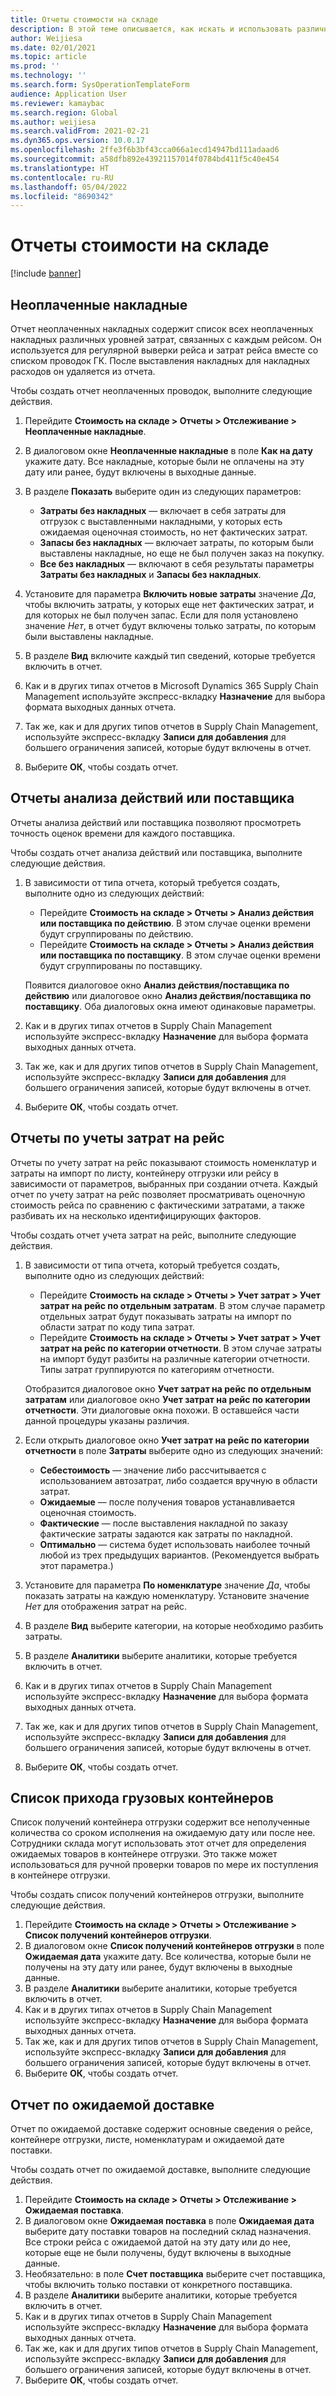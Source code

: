 ```yaml
---
title: Отчеты стоимости на складе
description: В этой теме описывается, как искать и использовать различные типы отчетов, доступных для модуля "Стоимость на складе".
author: Weijiesa
ms.date: 02/01/2021
ms.topic: article
ms.prod: ''
ms.technology: ''
ms.search.form: SysOperationTemplateForm
audience: Application User
ms.reviewer: kamaybac
ms.search.region: Global
ms.author: weijiesa
ms.search.validFrom: 2021-02-21
ms.dyn365.ops.version: 10.0.17
ms.openlocfilehash: 2ffe3f6b3bf43cca066a1ecd14947bd111adaad6
ms.sourcegitcommit: a58dfb892e43921157014f0784bd411f5c40e454
ms.translationtype: HT
ms.contentlocale: ru-RU
ms.lasthandoff: 05/04/2022
ms.locfileid: "8690342"
---
```

# <a name="landed-cost-reports"></a>Отчеты стоимости на складе

[!include [banner](../../includes/banner.md)]

## <a name="outstanding-invoices"></a>Неоплаченные накладные

Отчет неоплаченных накладных содержит список всех неоплаченных накладных различных уровней затрат, связанных с каждым рейсом. Он используется для регулярной выверки рейса и затрат рейса вместе со списком проводок ГК. После выставления накладных для накладных расходов он удаляется из отчета.

Чтобы создать отчет неоплаченных проводок, выполните следующие действия.

1. Перейдите **Стоимость на складе \> Отчеты \> Отслеживание \> Неоплаченные накладные**.
1. В диалоговом окне **Неоплаченные накладные** в поле **Как на дату** укажите дату. Все накладные, которые были не оплачены на эту дату или ранее, будут включены в выходные данные.
1. В разделе **Показать** выберите один из следующих параметров:

    - **Затраты без накладных** — включает в себя затраты для отгрузок с выставленными накладными, у которых есть ожидаемая оценочная стоимость, но нет фактических затрат.
    - **Запасы без накладных** — включает затраты, по которым были выставлены накладные, но еще не был получен заказ на покупку.
    - **Все без накладных** — включают в себя результаты параметры **Затраты без накладных** и **Запасы без накладных**.

1. Установите для параметра **Включить новые затраты** значение *Да*, чтобы включить затраты, у которых еще нет фактических затрат, и для которых не был получен запас. Если для поля установлено значение *Нет*, в отчет будут включены только затраты, по которым были выставлены накладные.
1. В разделе **Вид** включите каждый тип сведений, которые требуется включить в отчет.
1. Как и в других типах отчетов в Microsoft Dynamics 365 Supply Chain Management используйте экспресс-вкладку **Назначение** для выбора формата выходных данных отчета.
1. Так же, как и для других типов отчетов в Supply Chain Management, используйте экспресс-вкладку **Записи для добавления** для большего ограничения записей, которые будут включены в отчет.
1. Выберите **ОК**, чтобы создать отчет.

## <a name="activityprovider-analysis-reports"></a>Отчеты анализа действий или поставщика

Отчеты анализа действий или поставщика позволяют просмотреть точность оценок времени для каждого поставщика.

Чтобы создать отчет анализа действий или поставщика, выполните следующие действия.

1. В зависимости от типа отчета, который требуется создать, выполните одно из следующих действий:

    - Перейдите **Стоимость на складе \> Отчеты \> Анализ действия или поставщика по действию**. В этом случае оценки времени будут сгруппированы по действию.
    - Перейдите **Стоимость на складе \> Отчеты \> Анализ действия или поставщика по поставщику**. В этом случае оценки времени будут сгруппированы по поставщику.

    Появится диалоговое окно **Анализ действия/поставщика по действию** или диалоговое окно **Анализ действия/поставщика по поставщику**. Оба диалоговых окна имеют одинаковые параметры.

1. Как и в других типах отчетов в Supply Chain Management используйте экспресс-вкладку **Назначение** для выбора формата выходных данных отчета.
1. Так же, как и для других типов отчетов в Supply Chain Management, используйте экспресс-вкладку **Записи для добавления** для большего ограничения записей, которые будут включены в отчет.
1. Выберите **ОК**, чтобы создать отчет.

## <a name="voyage-costing-reports"></a>Отчеты по учеты затрат на рейс

Отчеты по учету затрат на рейс показывают стоимость номенклатур и затраты на импорт по листу, контейнеру отгрузки или рейсу в зависимости от параметров, выбранных при создании отчета. Каждый отчет по учету затрат на рейс позволяет просматривать оценочную стоимость рейса по сравнению с фактическими затратами, а также разбивать их на несколько идентифицирующих факторов.

Чтобы создать отчет учета затрат на рейс, выполните следующие действия.

1. В зависимости от типа отчета, который требуется создать, выполните одно из следующих действий:

    - Перейдите **Стоимость на складе \> Отчеты \> Учет затрат \> Учет затрат на рейс по отдельным затратам**. В этом случае параметр отдельных затрат будут показывать затраты на импорт по области затрат по коду типа затрат.
    - Перейдите **Стоимость на складе \> Отчеты \> Учет затрат \> Учет затрат на рейс по категории отчетности**. В этом случае затраты на импорт будут разбиты на различные категории отчетности. Типы затрат группируются по категориям отчетности.

    Отобразится диалоговое окно **Учет затрат на рейс по отдельным затратам** или диалоговое окно **Учет затрат на рейс по категории отчетности**. Эти диалоговые окна похожи. В оставшейся части данной процедуры указаны различия.

1. Если открыть диалоговое окно **Учет затрат на рейс по категории отчетности** в поле **Затраты** выберите одно из следующих значений:

    - **Себестоимость** — значение либо рассчитывается с использованием автозатрат, либо создается вручную в области затрат.
    - **Ожидаемые** — после получения товаров устанавливается оценочная стоимость.
    - **Фактические** — после выставления накладной по заказу фактические затраты задаются как затраты по накладной.
    - **Оптимально** — система будет использовать наиболее точный любой из трех предыдущих вариантов. (Рекомендуется выбрать этот параметра.)

1. Установите для параметра **По номенклатуре** значение *Да*, чтобы показать затраты на каждую номенклатуру. Установите значение *Нет* для отображения затрат на рейс.
1. В разделе **Вид** выберите категории, на которые необходимо разбить затраты.
1. В разделе **Аналитики** выберите аналитики, которые требуется включить в отчет.
1. Как и в других типах отчетов в Supply Chain Management используйте экспресс-вкладку **Назначение** для выбора формата выходных данных отчета.
1. Так же, как и для других типов отчетов в Supply Chain Management, используйте экспресс-вкладку **Записи для добавления** для большего ограничения записей, которые будут включены в отчет.
1. Выберите **ОК**, чтобы создать отчет.

## <a name="shipping-container-receipts-list"></a>Список прихода грузовых контейнеров

Список получений контейнера отгрузки содержит все неполученные количества со сроком исполнения на ожидаемую дату или после нее. Сотрудники склада могут использовать этот отчет для определения ожидаемых товаров в контейнере отгрузки. Это также может использоваться для ручной проверки товаров по мере их поступления в контейнере отгрузки.

Чтобы создать список получений контейнеров отгрузки, выполните следующие действия.

1. Перейдите **Стоимость на складе \> Отчеты \> Отслеживание \> Список получений контейнеров отгрузки**.
1. В диалоговом окне **Список получений контейнеров отгрузки** в поле **Ожидаемая дата** укажите дату. Все количества, которые были не получены на эту дату или ранее, будут включены в выходные данные.
1. В разделе **Аналитики** выберите аналитики, которые требуется включить в отчет.
1. Как и в других типах отчетов в Supply Chain Management используйте экспресс-вкладку **Назначение** для выбора формата выходных данных отчета.
1. Так же, как и для других типов отчетов в Supply Chain Management, используйте экспресс-вкладку **Записи для добавления** для большего ограничения записей, которые будут включены в отчет.
1. Выберите **ОК**, чтобы создать отчет.

## <a name="expected-delivery-report"></a>Отчет по ожидаемой доставке

Отчет по ожидаемой доставке содержит основные сведения о рейсе, контейнере отгрузки, листе, номенклатурам и ожидаемой дате поставки.

Чтобы создать отчет по ожидаемой доставке, выполните следующие действия.

1. Перейдите **Стоимость на складе \> Отчеты \> Отслеживание \> Ожидаемая поставка**.
1. В диалоговом окне **Ожидаемая поставка** в поле **Ожидаемая дата** выберите дату поставки товаров на последний склад назначения. Все строки рейса с ожидаемой датой на эту дату или до нее, которые еще не были получены, будут включены в выходные данные.
1. Необязательно: в поле **Счет поставщика** выберите счет поставщика, чтобы включить только поставки от конкретного поставщика.
1. В разделе **Аналитики** выберите аналитики, которые требуется включить в отчет.
1. Как и в других типах отчетов в Supply Chain Management используйте экспресс-вкладку **Назначение** для выбора формата выходных данных отчета.
1. Так же, как и для других типов отчетов в Supply Chain Management, используйте экспресс-вкладку **Записи для добавления** для большего ограничения записей, которые будут включены в отчет.
1. Выберите **ОК**, чтобы создать отчет.
